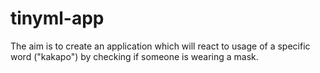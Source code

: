# tinyml-app

The aim is to create an application which will react to usage of a specific word ("kakapo") by checking if someone is wearing a mask.
